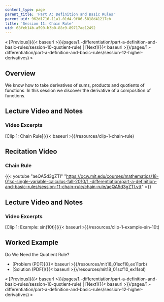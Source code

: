 ```yaml
---
content_type: page
parent_title: 'Part A: Definition and Basic Rules'
parent_uid: 962d1716-11a1-01d4-9f86-5818d41217eb
title: 'Session 11: Chain Rule'
uid: 68feb14b-a590-b3b0-88c9-89717ae12492
---
```


« [Previous]({{< baseurl >}}/pages/1.-differentiation/part-a-definition-and-basic-rules/session-10-quotient-rule) | [Next]({{< baseurl >}}/pages/1.-differentiation/part-a-definition-and-basic-rules/session-12-higher-derivatives) »

Overview
--------

We know how to take derivatives of sums, products and quotients of functions. In this session we discover the derivative of a composition of functions.

Lecture Video and Notes
-----------------------

### Video Excerpts

[Clip 1: Chain Rule]({{< baseurl >}}/resources/clip-1-chain-rule)

Recitation Video
----------------

### Chain Rule

{{< youtube "aeQA5d3gZTI" "https://ocw.mit.edu/courses/mathematics/18-01sc-single-variable-calculus-fall-2010/1.-differentiation/part-a-definition-and-basic-rules/session-11-chain-rule/chain-rule/aeQA5d3gZTI.vtt" >}}

Lecture Video and Notes
-----------------------

### Video Excerpts

[Clip 1: Example: sin(10t)]({{< baseurl >}}/resources/clip-1-example-sin-10t)

Worked Example
--------------

Do We Need the Quotient Rule?

*   [Problem (PDF)]({{< baseurl >}}/resources/mit18_01scf10_ex11prb)
*   [Solution (PDF)]({{< baseurl >}}/resources/mit18_01scf10_ex11sol)

« [Previous]({{< baseurl >}}/pages/1.-differentiation/part-a-definition-and-basic-rules/session-10-quotient-rule) | [Next]({{< baseurl >}}/pages/1.-differentiation/part-a-definition-and-basic-rules/session-12-higher-derivatives) »